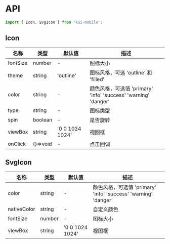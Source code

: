 # API

```jsx
import { Icon, SvgIcon } from 'kui-mobile';
```

## Icon

| 名称     | 类型     | 默认值          | 描述                                                           |
| -------- | -------- | --------------- | -------------------------------------------------------------- |
| fontSize | number   | -               | 图标大小                                                       |
| theme    | string   | 'outline'       | 图标风格，可选 'outline' 和 'filled'                           |
| color    | string   | -               | 颜色风格，可选值 'primary' 'info' 'success' 'warning' 'danger' |
| type     | string   | -               | 图标类型                                                       |
| spin     | boolean  | -               | 是否旋转                                                       |
| viewBox  | string   | '0 0 1024 1024' | 视图框                                                         |
| onClick  | ()=>void | -               | 点击回调                                                       |

## SvgIcon

| 名称        | 类型   | 默认值          | 描述                                                           |
| ----------- | ------ | --------------- | -------------------------------------------------------------- |
| color       | string | -               | 颜色风格，可选值 'primary' 'info' 'success' 'warning' 'danger' |
| nativeColor | string | -               | 自定义颜色                                                     |
| fontSize    | number | -               | 图标大小                                                       |
| viewBox     | string | '0 0 1024 1024' | 视图框                                                         |
